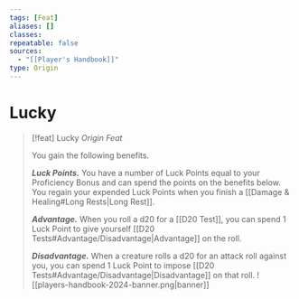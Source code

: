 ```yaml
---
tags: [Feat]
aliases: []
classes: 
repeatable: false
sources:
  - "[[Player's Handbook]]"
type: Origin
---
```

# Lucky
>[!feat] Lucky
>_Origin Feat_
>
>You gain the following benefits.
>
>**_Luck Points._** You have a number of Luck Points equal to your Proficiency Bonus and can spend the points on the benefits below. You regain your expended Luck Points when you finish a [[Damage & Healing#Long Rests\|Long Rest]].
>
>**_Advantage._** When you roll a d20 for a [[D20 Test]], you can spend 1 Luck Point to give yourself [[D20 Tests#Advantage/Disadvantage\|Advantage]] on the roll.
>
>**_Disadvantage._** When a creature rolls a d20 for an attack roll against you, you can spend 1 Luck Point to impose [[D20 Tests#Advantage/Disadvantage\|Disadvantage]] on that roll.
![[players-handbook-2024-banner.png|banner]]